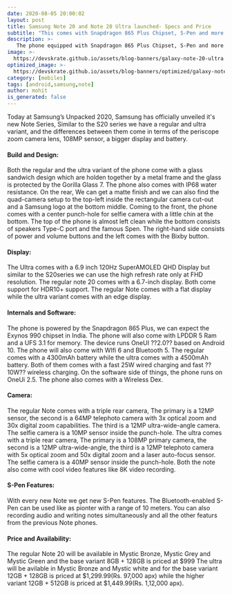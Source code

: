 ```yaml
---
date: 2020-08-05 20:00:02
layout: post
title: Samsung Note 20 and Note 20 Ultra launched- Specs and Price
subtitle: "This comes with Snapdragon 865 Plus Chipset, S-Pen and more."
description: >-
   The phone equipped with Snapdragon 865 Plus Chipset, S-Pen and more launched here is everything you need to know.
image: >-
  https://devskrate.github.io/assets/blog-banners/galaxy-note-20-ultra.jpg
optimized_image: >-
  https://devskrate.github.io/assets/blog-banners/optimized/galaxy-note-20-ultra.webp
category: [mobiles]
tags: [android,samsung,note]
author: mohit
is_generated: false
---
```

Today at  Samsung’s Unpacked 2020, Samsung has officially unveiled it's new Note Series, Similar to the S20 series we have a regular and ultra variant, and the differences between them come in terms of the periscope zoom camera lens, 108MP sensor, a bigger display and battery.
#### Build and Design:
Both the regular and the ultra variant of the phone come with a glass sandwich design which are holden together by a metal frame and the glass is protected by the Gorilla Glass 7. The phone also comes with IP68 water resistance. On the rear, We can get a matte finish and we can also find the quad-camera setup to the top-left inside the rectangular camera cut-out and a Samsung logo at the bottom middle. Coming to the front, the phone comes with a center punch-hole for selfie camera with a little chin at the bottom. The top of the phone is almost left clean while the bottom consists of speakers Type-C port and the famous Spen. The right-hand side consists of power and volume buttons and the left comes with the Bixby button.
#### Display:
The Ultra comes with a 6.9 inch 120Hz SuperAMOLED QHD Display but similar to the S20series we can use the high refresh rate only at FHD resolution. The regular note 20 comes with a 6.7-inch display. Both come support for HDR10+ support. The regular Note comes with a flat display while the ultra variant comes with an edge display.
#### Internals and Software:
The phone is powered by the Snapdragon 865 Plus, we can expect the Exynos 990 chipset in India. The phone will also come with LPDDR 5 Ram and a UFS 3.1 for memory. The device runs OneUI ??2.0?? based on Android 10. The phone will also come with WIfi 6 and Bluetooth 5. The regular comes with a 4300mAh battery while the ultra comes with a 4500mAh battery. Both of them comes with a fast 25W wired charging and fast ??10W?? wireless charging. On the software side of things, the phone runs on OneUi 2.5. The phone also comes with a Wireless Dex.
#### Camera:
The regular Note comes with a triple rear camera, The primary is a 12MP  sensor, the second is a 64MP telephoto camera with 3x optical zoom and 30x digital zoom capabilities. The third is a 12MP ultra-wide-angle camera. The selfie camera is a 10MP sensor inside the punch-hole.
The ultra comes with a triple rear camera, The primary is a 108MP primary camera, the second is a 12MP ultra-wide-angle, the third is a 12MP telephoto camera with 5x optical zoom and 50x digital zoom and a laser auto-focus sensor. The selfie camera is a 40MP sensor inside the punch-hole. Both the note also come with cool video features like 8K video recording.  
#### S-Pen Features:
With every new Note we get new S-Pen features. The Bluetooth-enabled S-Pen can be used like as pionter with a range of 10 meters. You can also recording audio and writing notes simultaneously and all the other featurs from the previous Note phones. 
#### Price and Availability:
The regular Note 20  will be available in Mystic Bronze, Mystic Grey and Mystic Green and the base variant 8GB + 128GB is priced at $999
The ultra will be avilable in Mystic Bronze and Mystic white and for the base variant 12GB + 128GB is priced at $1,299.99(Rs. 97,000 apx) while the higher variant 12GB + 512GB is priced at $1,449.99(Rs. 1,12,000 apx).

